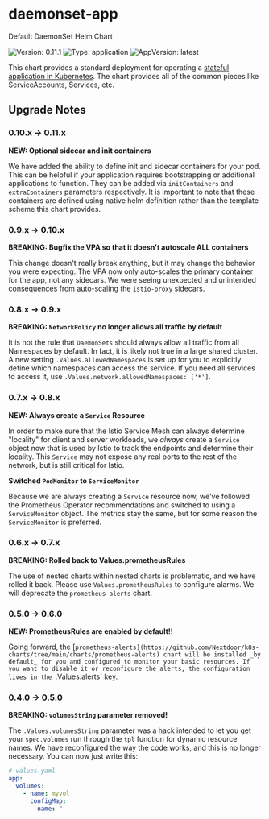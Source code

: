 # daemonset-app

Default DaemonSet Helm Chart

![Version: 0.11.1](https://img.shields.io/badge/Version-0.11.1-informational?style=flat-square) ![Type: application](https://img.shields.io/badge/Type-application-informational?style=flat-square) ![AppVersion: latest](https://img.shields.io/badge/AppVersion-latest-informational?style=flat-square)

[statefulsets]: https://kubernetes.io/docs/concepts/workloads/controllers/statefulset/
[hpa]: https://kubernetes.io/docs/tasks/run-application/horizontal-pod-autoscale/

This chart provides a standard deployment for operating a [stateful application
in Kubernetes][statefulsets]. The chart provides all of the common pieces like
ServiceAccounts, Services, etc.

## Upgrade Notes

### 0.10.x -> 0.11.x

**NEW: Optional sidecar and init containers**

We have added the ability to define init and sidecar containers for your pod.
This can be helpful if your application requires bootstrapping or additional
applications to function. They can be added via `initContainers` and
`extraContainers` parameters respectively. It is important to note that these
containers are defined using native helm definition rather than the template
scheme this chart provides.

### 0.9.x -> 0.10.x

**BREAKING: Bugfix the VPA so that it doesn't autoscale ALL containers**

This change doesn't really break anything, but it may change the behavior you
were expecting. The VPA now only auto-scales the primary container for the app,
not any sidecars. We were seeing unexpected and unintended consequences from
auto-scaling the `istio-proxy` sidecars.

### 0.8.x -> 0.9.x

**BREAKING: `NetworkPolicy` no longer allows all traffic by default**

It is not the rule that `DaemonSets` should always allow all traffic from all
Namespaces by default. In fact, it is likely not true in a large shared
cluster. A new setting `.Values.allowedNamespaces` is set up for you to
explicitly define which namespaces can access the service. If you need all
services to access it, use `.Values.network.allowedNamespaces: ['*']`.

### 0.7.x -> 0.8.x

**NEW: Always create a `Service` Resource**

In order to make sure that the Istio Service Mesh can always determine
"locality" for client and server workloads, we _always_ create a `Service`
object now that is used by Istio to track the endpoints and determine their
locality. This `Service` may not expose any real ports to the rest of the
network, but is still critical for Istio.

**Switched `PodMonitor` to `ServiceMonitor`**

Because we are always creating a `Service` resource now, we've followed the
Prometheus Operator recommendations and switched to using a `ServiceMonitor`
object. The metrics stay the same, but for some reason the `ServiceMonitor` is
preferred.

### 0.6.x -> 0.7.x

**BREAKING: Rolled back to Values.prometheusRules**

The use of nested charts within nested charts is problematic, and we have
rolled it back. Please use `Values.prometheusRules` to configure alarms. We
will deprecate the `prometheus-alerts` chart.

### 0.5.0 -> 0.6.0

**NEW: PrometheusRules are enabled by default!!**

Going forward, the
[`prometheus-alerts](https://github.com/Nextdoor/k8s-charts/tree/main/charts/prometheus-alerts)
chart will be installed _by default_ for you and configured to monitor your
basic resources. If you want to disable it or reconfigure the alerts, the
configuration lives in the `.Values.alerts` key.

### 0.4.0 -> 0.5.0

**BREAKING: `volumesString` parameter removed!**

The `.Values.volumesString` parameter was a hack intended to let you get your
`spec.volumes` run through the `tpl` function for dynamic resource names. We
have reconfigured the way the code works, and this is no longer necessary. You
can now just write this:

```yaml
# values.yaml
app:
  volumes:
    - name: myvol
      configMap:
        name: "